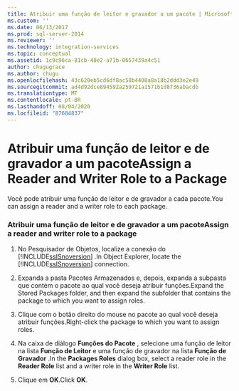 ```yaml
---
title: Atribuir uma função de leitor e gravador a um pacote | Microsoft Docs
ms.custom: ''
ms.date: 06/13/2017
ms.prod: sql-server-2014
ms.reviewer: ''
ms.technology: integration-services
ms.topic: conceptual
ms.assetid: 1c9c96ca-81cb-48e2-a71b-0657439a4c51
author: chugugrace
ms.author: chugu
ms.openlocfilehash: 43c620eb5cd6df8ac58b4408a8a18b2ddd3e2e49
ms.sourcegitcommit: ad4d92dce894592a259721a1571b1d8736abacdb
ms.translationtype: MT
ms.contentlocale: pt-BR
ms.lasthandoff: 08/04/2020
ms.locfileid: "87684837"
---
```

# <a name="assign-a-reader-and-writer-role-to-a-package"></a><span data-ttu-id="7bf43-102">Atribuir uma função de leitor e de gravador a um pacote</span><span class="sxs-lookup"><span data-stu-id="7bf43-102">Assign a Reader and Writer Role to a Package</span></span>
  <span data-ttu-id="7bf43-103">Você pode atribuir uma função de leitor e de gravador a cada pacote.</span><span class="sxs-lookup"><span data-stu-id="7bf43-103">You can assign a reader and a writer role to each package.</span></span>  
  
### <a name="assign-a-reader-and-writer-role-to-a-package"></a><span data-ttu-id="7bf43-104">Atribuir uma função de leitor e de gravador a um pacote</span><span class="sxs-lookup"><span data-stu-id="7bf43-104">Assign a reader and writer role to a package</span></span>  
  
1.  <span data-ttu-id="7bf43-105">No Pesquisador de Objetos, localize a conexão do [!INCLUDE[ssISnoversion](../includes/ssisnoversion-md.md)] .</span><span class="sxs-lookup"><span data-stu-id="7bf43-105">In Object Explorer, locate the [!INCLUDE[ssISnoversion](../includes/ssisnoversion-md.md)] connection.</span></span>  
  
2.  <span data-ttu-id="7bf43-106">Expanda a pasta Pacotes Armazenados e, depois, expanda a subpasta que contém o pacote ao qual você deseja atribuir funções.</span><span class="sxs-lookup"><span data-stu-id="7bf43-106">Expand the Stored Packages folder, and then expand the subfolder that contains the package to which you want to assign roles.</span></span>  
  
3.  <span data-ttu-id="7bf43-107">Clique com o botão direito do mouse no pacote ao qual você deseja atribuir funções.</span><span class="sxs-lookup"><span data-stu-id="7bf43-107">Right-click the package to which you want to assign roles.</span></span>  
  
4.  <span data-ttu-id="7bf43-108">Na caixa de diálogo **Funções do Pacote** , selecione uma função de leitor na lista **Função de Leitor** e uma função de gravador na lista **Função de Gravador** .</span><span class="sxs-lookup"><span data-stu-id="7bf43-108">In the **Packages Roles** dialog box, select a reader role in the **Reader Role** list and a writer role in the **Writer Role** list.</span></span>  
  
5.  <span data-ttu-id="7bf43-109">Clique em **OK**.</span><span class="sxs-lookup"><span data-stu-id="7bf43-109">Click **OK**.</span></span>  
  
  
